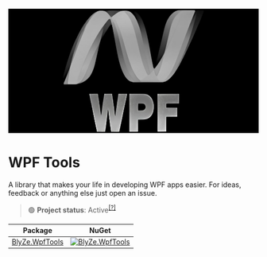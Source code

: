 <p align="center">
  <img src="https://raw.githubusercontent.com/BlyZeYT/WpfTools/master/banner.png" height="250">
</p>

# WPF Tools
A library that makes your life in developing WPF apps easier.
For ideas, feedback or anything else just open an issue.

> 🟢 **Project status**: Active<sup>[[?]](https://github.com/BlyZeYT/.github/blob/master/project-status.md)</sup>

| Package | NuGet |
| ------- | ----- |
| [BlyZe.WpfTools](https://www.nuget.org/packages/BlyZe.WpfTools) | [![BlyZe.WpfTools](https://img.shields.io/nuget/v/BlyZe.WpfTools?color=white&label=NuGet)](https://www.nuget.org/packages/BlyZe.WpfTools)
